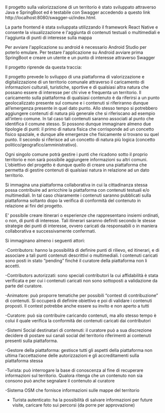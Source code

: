 Il progetto sulla valorizzazione di un territorio è stato sviluppato attraverso Java e SpringBoot ed è testabile con Swagger accedendo a questo link 
http://localhost:8080/swagger-ui/index.html.

La parte frontend è stata sviluppata utilizzando il framework React Native e consente la visualizzazione e l'aggiunta di contenuti testuali o multimediali e l'aggiunta di punti di interesse sulla mappa

Per avviare l'applicazione su android è necessario Android Studio per poterlo emulare.
Per testare l'applicazione su Android avviare prima SpringBoot e creare un utente e un punto di interesse attraverso Swagger


Il progetto riprende da questa traccia:

Il progetto prevede lo sviluppo di una piattaforma di valorizzazione e digitalizzazione di un territorio
 comunale attraverso il caricamento di informazioni culturali, turistiche, sportive e di qualsiasi altra
 natura che possano essere di interesse per chi vive e frequenta un territorio. Il caricamento sulla
 piattaforma di qualsiasi contenuto è da riferirsi a un punto geolocalizzato presente sul comune e i
 contenuti si riferiranno dunque all’emergenza presente in quel dato punto.
 Allo stesso tempo si potrebbero aggiungere contenuti di natura più generale che si riferiscano ad
 esempio all’intero comune. In tal caso tali contenuti saranno associati al punto che identifica il
 comune stesso. Si possono dunque immaginare almeno due tipologie di punti: il primo di natura
 fisica che corrisponde ad un concetto fisico spaziale, e dunque alle emergenze che fisicamente si
 trovano su quel punto. Il secondo si riferisce ad un concetto di natura più logica (concetto
 politico/geografico/amministrativo).
 
Ogni singolo comune potrà gestire i punti che ricadono sotto il proprio territorio e non sarà
 possibile aggiungere informazioni su altri comuni.
 L’obiettivo del progetto è dunque quello di creare una piattaforma che permetta di gestire contenuti
 di qualsiasi natura in relazione ad un dato territorio.

 Si immagina una piattaforma collaborativa in cui la cittadinanza stessa possa contribuire ad
 arricchire la piattaforma con contenuti testuali e/o multimediali. In tal caso chiaramente i contenuti
 saranno pubblicati sulla piattaforma soltanto dopo la verifica di conformità del contenuto in
 relazione ai fini del progetto.

 E’ possibile creare itinerari o esperienze che rappresentano insiemi ordinati, o non, di punti di
 interesse. Tali itinerari saranno definiti secondo le stesse strategie dei punti di interesse, ovvero
 caricati da responsabili o in maniera collaborativa e successivamente confermati.

 Si immaginano almeno i seguenti attori:

-Contributors: hanno la possibilità di definire punti di rilievo, ed itinerari, e di associare a tali
 punti contenuti descrittivi o multimediali. I contenuti caricati sono posti in stato “pending”
 finché il curatore della piattaforma non li accetti.

-Contributors autorizzati: sono speciali contributori la cui affidabilità è stata verificata e per
 cui i contenuti caricati non sono sottoposti a validazione da parte del curatore.
 
-Animatore: può proporre tematiche per possibili “contest di contribuzione” di contenuti. Si
 occuperà di definire obiettivo e poi di validare i contenuti proposti. Il contest potrebbe anche
 essere su invito e non aperto a tutti
 
-Curatore: può sia contribuire caricando contenuti, ma allo stesso tempo è colui il quale
 verifica la conformità dei contenuti caricati dai contributori
 
-Sistemi Social destinatari di contenuti: il curatore può a sua discrezione decidere di postare
 sui canali social del territorio riferimenti ai contenuti presenti sulla piattaforma.
 
-Gestore della piattaforma: gestisce tutti gli aspetti della piattaforma non ultima
 l’accettazione delle autorizzazioni e gli accreditamenti sulla piattaforma stessa
 
-Turista: può interrogare la base di conoscenza al fine di recuperare informazioni sul
 territorio. Qualora ritenga che un contenuto non sia consono può anche segnalare il
 contenuto al curatore
 
-Sistema OSM che fornisce informazioni sulle mappe del territorio

- Turista autenticato: ha la possibilità di salvare informazioni per future visite, caricare foto sui
 percorsi (da porre per approvazione) 
